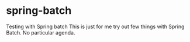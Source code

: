 # spring-batch
Testing with Spring batch
This is just for me try out few things with Spring Batch. No particular agenda.
